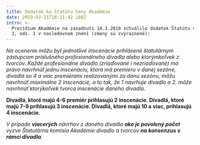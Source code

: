 ```yaml
---
title: Dodatok ku štatútu Ceny Akadémie
date: 2019-03-21T16:11:42.188Z
intro: >-
  Prezídium Akadémie na zasadnutí 14.3.2019 schválilo dodatok Štatútu v článku
  3, ods. 1 v nasledovnom znení (zmeny sú zvýraznené):
---
```

*Na ocenenie môžu byť jednotlivé inscenácie prihlásené štatutárnym zástupcom príslušného profesionálneho divadla alebo ktorýmkoľvek z tvorcov. Každé profesionálne divadlo (zriaďované i nezriaďované) má právo navrhnúť jednu inscenáciu, ktorá má premiéru v danej sezóne, divadlá so 4 a viac premiérami realizovanými za danú sezónu, môžu navrhnúť maximálne 2 inscenácie, a to tak, že 1 navrhuje divadlo a 2. môže navrhnúť ktorýkoľvek tvorca inscenácie daného divadla.*

**Divadlá, ktoré majú 4-6 premiér prihlasujú 2 inscenácie. Divadlá, ktoré majú 7-9 prihlasujú 3 inscenácie. Divadlá, ktoré majú 10 a viac, prihlasujú 4 inscenácie.**

*V prípade **viacerých** návrhov z daného divadla **ako je povolený počet** vyzve Štatutárna komisia Akadémie divadlo a tvorcov **na konsenzus v rámci divadla**.*
